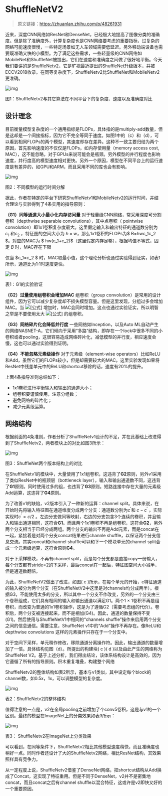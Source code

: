 # ShuffleNetV2

> 原文链接：https://zhuanlan.zhihu.com/p/48261931

近来，深度CNN网络如ResNet和DenseNet，已经极大地提高了图像分类的准确度。但是除了准确度外，计算复杂度也是CNN网络要考虑的重要指标，过复杂的网络可能速度很慢，一些特定场景如无人车领域需要低延迟。另外移动端设备也需要既准确又快的小模型。为了满足这些需求，一些轻量级的CNN网络如MobileNet和ShuffleNet被提出，它们在速度和准确度之间做了很好地平衡。今天我们要讲的是ShuffleNetv2，它是旷视最近提出的ShuffleNet升级版本，并被ECCV2018收录。在同等复杂度下，ShuffleNetv2比ShuffleNet和MobileNetv2更准确。



![img](images/v2-c6e681cd0fa5965ff4f2f052d212b6a0_720w.jpg)

图1：ShuffleNetv2与其它算法在不同平台下的复杂度、速度以及准确度对比

## 设计理念

目前衡量模型复杂度的一个通用指标是FLOPs，具体指的是multiply-add数量，但是这却是一个间接指标，因为它不完全等同于速度。如图1中的（c）和（d），可以看到相同FLOPs的两个模型，其速度却存在差异。这种不一致主要归结为两个原因，首先影响速度的不仅仅是FLOPs，如内存使用量（memory access cost, MAC），这不能忽略，对于GPUs来说可能会是瓶颈。另外模型的并行程度也影响速度，并行度高的模型速度相对更快。另外一个原因，模型在不同平台上的运行速度是有差异的，如GPU和ARM，而且采用不同的库也会有影响。



![img](images/v2-f881ec7747993adbc3b78f3e3236de41_720w.jpg)

图2：不同模型的运行时间分解



据此，作者在特定的平台下研究ShuffleNetv1和MobileNetv2的运行时间，并结合理论与实验得到了4条实用的指导原则：

**（G1）同等通道大小最小化内存访问量** 对于轻量级CNN网络，常采用深度可分割卷积（depthwise separable convolutions），其中点卷积（ pointwise convolution）即1x1卷积复杂度最大。这里假定输入和输出特征的通道数分别为 $c_1$ 和$c_2$ ，特征图的空间大小为 $h \times w$，那么1x1卷积的FLOPs为$ B=hwc_1c_2 $。对应的MAC为 $ hw(c_1+c_2)$（这里假定内存足够），根据均值不等式，固定 $B$ 时，MAC存在下限

仅当 $c_1=c_2 $ 时，MAC取最小值，这个理论分析也通过实验得到证实，如表1所示，通道比为1:1时速度更快。

![img](images/v2-e3cc8fa727b774ddfeff157420ae0944_720w.jpg)

表1：G1的实验验证

**（G2）过量使用组卷积会增加MAC** 组卷积（group convolution）是常用的设计组件，因为它可以减少复杂度却不损失模型容量。但是这里发现，分组过多会增加MAC。当 ![[公式]](https://www.zhihu.com/equation?tex=g) 增加时，MAC会同时增加。这点也通过实验证实，所以明智之举是不要使用太大 ![[公式]](https://www.zhihu.com/equation?tex=g) 的组卷积。

**（G3）网络碎片化会降低并行度** 一些网络如Inception，以及Auto ML自动产生的网络NASNET-A，它们倾向于采用“多路”结构，即存在一个lock中很多不同的小卷积或者pooling，这很容易造成网络碎片化，减低模型的并行度，相应速度会慢，这也可以通过实验得到证明。

**（G4）不能忽略元素级操作** 对于元素级（element-wise operators）比如ReLU和Add，虽然它们的FLOPs较小，但是却需要较大的MAC。这里实验发现如果将ResNet中残差单元中的ReLU和shortcut移除的话，速度有20%的提升。



上面4条指导准则总结如下：

- 1x1卷积进行平衡输入和输出的通道大小；
- 组卷积要谨慎使用，注意分组数；
- 避免网络的碎片化；
- 减少元素级运算。

## 网络结构

根据前面的4条准则，作者分析了ShuffleNetv1设计的不足，并在此基础上改进得到了ShuffleNetv2，两者模块上的对比如图3所示：



![img](images/v2-83d494ec03595ac2af9c8c933ee7804d_720w.jpg)

图3：ShuffleNet两个版本结构上的对比

在ShuffleNetv1的模块中，大量使用了1x1组卷积，这违背了**G2**原则，另外v1采用了类似ResNet中的瓶颈层（bottleneck layer），输入和输出通道数不同，这违背了**G1**原则。同时使用过多的组，也违背了**G3**原则。短路连接中存在大量的元素级Add运算，这违背了**G4**原则。

为了改善v1的缺陷，v2版本引入了一种新的运算：channel split。具体来说，在开始时先将输入特征图在通道维度分成两个分支：通道数分别为$c^{'}$和 $c-c^{'}$ ，实际实现时$c^{'}=c/2$ 。左边分支做同等映射，右边的分支包含3个连续的卷积，并且输入和输出通道相同，这符合**G1**。而且两个1x1卷积不再是组卷积，这符合**G2**，另外两个分支相当于已经分成两组。两个分支的输出不再是Add元素，而是concat在一起，紧接着是对两个分支concat结果进行channle shuffle，以保证两个分支信息交流。其实concat和channel shuffle可以和下一个模块单元的channel split合成一个元素级运算，这符合原则**G4**。

对于下采样模块，不再有channel split，而是每个分支都是直接copy一份输入，每个分支都有stride=2的下采样，最后concat在一起后，特征图空间大小减半，但是通道数翻倍。



为此，ShuffleNetV2做出了改进，如图( c )所示，在每个单元的开始，c特征通道的输入被分为两个分支（在ShuffleNetV2中这里是对channels均分成两半）。根据G3，不能使用太多的分支，所以其中一个分支不作改变，另外的一个分支由三个卷积组成，它们具有相同的输入和输出通道以满足G1。两个1 × 1卷积不再是组卷积，而改变为普通的1x1卷积操作，这是为了遵循G2（需要考虑组的代价）。卷积后，两个分支被连接起来，而不是相加(G4)。因此，通道的数量保持不变(G1)。然后使用与ShuffleNetV1中相同的“channels shuffle”操作来启用两个分支之间的信息通信。需要注意，ShuffleNet v1中的“Add”操作不再存在。像ReLU和depthwise convolutions 这样的元素操作只存在于一个分支中。

对于空间下采样，单元稍作修改，移除通道分离操作符。因此，输出通道的数量增加了一倍。具体结构见图（d）。所提出的构建块( c )( d )以及由此产生的网络称为ShuffleNet V2。基于上述分析，我们得出结论，该体系结构设计是高效的，因为它遵循了所有的指导原则。积木重复堆叠，构建整个网络


ShuffleNetv2的整体结构如表2所示，基本与v1类似，其中设定每个block的channel数，如0.5x，1x，可以调整模型的复杂度。

![img](images/v2-8845ef10f6f5da34fa5e7c53cc7efc3f_720w.jpg)

表2：ShuffleNetv2的整体结构

值得注意的一点是，v2在全局pooling之前增加了个conv5卷积，这是与v1的一个区别。最终的模型在ImageNet上的分类效果如表3所示：

![img](images/v2-041f75a07ccb77896cad02b85c17d874_720w.jpg)

表3： ShuffleNetv2在ImageNet上分类效果

可以看到，在同等条件下，ShuffleNetv2相比其他模型速度稍快，而且准确度也稍好一点。同时作者还设计了大的ShuffleNetv2网络，相比ResNet结构，其效果照样具有竞争力。

从一定程度上说，ShuffleNetv2借鉴了DenseNet网络，把shortcut结构从Add换成了Concat，这实现了特征重用。但是不同于DenseNet，v2并不是密集地concat，而且concat之后有channel shuffle以混合特征，这或许是v2即快又好的一个重要原因。